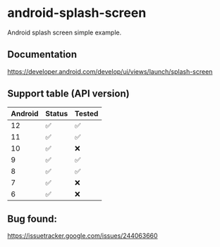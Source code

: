 # android-splash-screen
Android splash screen simple example.


## Documentation
https://developer.android.com/develop/ui/views/launch/splash-screen

## Support table (API version)

| Android | Status | Tested |
|---------|--------|--------|
| 12 | ✅ | ✅
| 11 | ✅ | ✅
| 10 | ✅ | ❌
| 9 | ✅ | ✅
| 8 | ✅ | ✅
| 7 | ✅ | ❌
| 6 | ✅ | ❌

## Bug found:
https://issuetracker.google.com/issues/244063660
